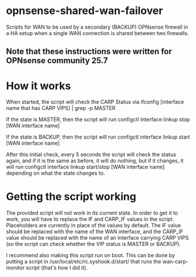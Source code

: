 # opnsense-shared-wan-failover
Scripts for WAN to be used by a secondary (BACKUP) OPNsense firewall in a HA setup when a single WAN connection is shared between two firewalls.

<h2>Note that these instructions were written for OPNsense community 25.7</h2>

<h1>How it works</h1>

<p>When started, the script will check the CARP Status via ifconfig [interface name that has CARP VIPS] | grep -p MASTER </p>
<p>If the state is MASTER, then the script will run configctl interface linkup stop [WAN interface name]</p>
<p>If the state is BACKUP, then the script will run configctl interface linkup start [WAN interface name]</p>
<p>After this initial check, every 5 seconds the script will check the status again, and if it is the same as before, it will do nothing, but if it changes, it will run configctl interface linkup start/stop [WAN interface name] depending on what the state changes to.</p>

<h1>Getting the script working</h1>

<p>The provided script will not work in its current state. In order to get it to work, you will have to replace the IF and CARP_IF values in the script. Placeholders are currently in place of the values by default. The IF value should be replaced with the name of the WAN interface, and the CARP_IF value should be replaced with the name of an interface carrying CARP VIPS (so the script can check whether the VIP status is MASTER or BACKUP).</p>

<p>I recommend also making this script run on boot. This can be done by putting a script in /usr/local/etc/rc.syshook.d/start/ that runs the wan-carp-monitor script (that's how I did it).</p>
